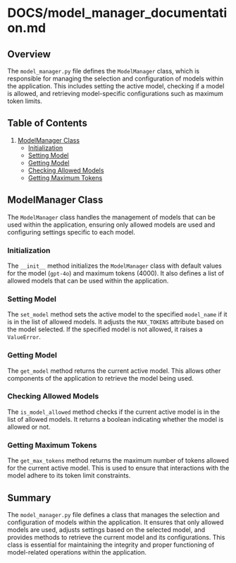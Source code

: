 # DOCS/model_manager_documentation.md

## Overview

The `model_manager.py` file defines the `ModelManager` class, which is responsible for managing the selection and configuration of models within the application. This includes setting the active model, checking if a model is allowed, and retrieving model-specific configurations such as maximum token limits.

## Table of Contents

1. [ModelManager Class](#modelmanager-class)
    - [Initialization](#initialization)
    - [Setting Model](#setting-model)
    - [Getting Model](#getting-model)
    - [Checking Allowed Models](#checking-allowed-models)
    - [Getting Maximum Tokens](#getting-maximum-tokens)

## ModelManager Class

The `ModelManager` class handles the management of models that can be used within the application, ensuring only allowed models are used and configuring settings specific to each model.

### Initialization

The `__init__` method initializes the `ModelManager` class with default values for the model (`gpt-4o`) and maximum tokens (4000). It also defines a list of allowed models that can be used within the application.

### Setting Model

The `set_model` method sets the active model to the specified `model_name` if it is in the list of allowed models. It adjusts the `MAX_TOKENS` attribute based on the model selected. If the specified model is not allowed, it raises a `ValueError`.

### Getting Model

The `get_model` method returns the current active model. This allows other components of the application to retrieve the model being used.

### Checking Allowed Models

The `is_model_allowed` method checks if the current active model is in the list of allowed models. It returns a boolean indicating whether the model is allowed or not.

### Getting Maximum Tokens

The `get_max_tokens` method returns the maximum number of tokens allowed for the current active model. This is used to ensure that interactions with the model adhere to its token limit constraints.

## Summary

The `model_manager.py` file defines a class that manages the selection and configuration of models within the application. It ensures that only allowed models are used, adjusts settings based on the selected model, and provides methods to retrieve the current model and its configurations. This class is essential for maintaining the integrity and proper functioning of model-related operations within the application.